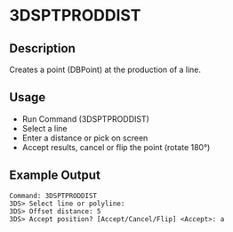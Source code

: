 # 3DSPTPRODDIST

## Description

Creates a point (DBPoint) at the production of a line.

## Usage

* Run Command (3DSPTPRODDIST)
* Select a line
* Enter a distance or pick on screen
* Accept results, cancel or flip the point (rotate 180°)

## Example Output

```
Command: 3DSPTPRODDIST
3DS> Select line or polyline:
3DS> Offset distance: 5
3DS> Accept position? [Accept/Cancel/Flip] <Accept>: a
```